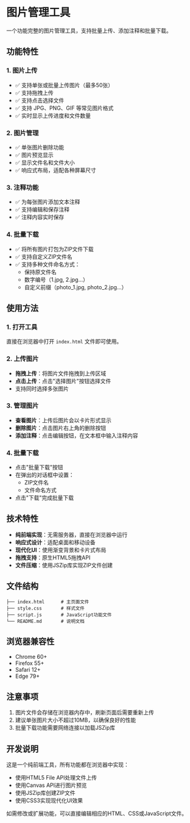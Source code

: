 # 图片管理工具

一个功能完整的图片管理工具，支持批量上传、添加注释和批量下载。

## 功能特性

### 1. 图片上传
- ✅ 支持单张或批量上传图片（最多50张）
- ✅ 支持拖拽上传
- ✅ 支持点击选择文件
- ✅ 支持 JPG、PNG、GIF 等常见图片格式
- ✅ 实时显示上传进度和文件数量

### 2. 图片管理
- ✅ 单张图片删除功能
- ✅ 图片预览显示
- ✅ 显示文件名和文件大小
- ✅ 响应式布局，适配各种屏幕尺寸

### 3. 注释功能
- ✅ 为每张图片添加文本注释
- ✅ 支持编辑和保存注释
- ✅ 注释内容实时保存

### 4. 批量下载
- ✅ 将所有图片打包为ZIP文件下载
- ✅ 支持自定义ZIP文件名
- ✅ 支持多种文件命名方式：
  - 保持原文件名
  - 数字编号（1.jpg, 2.jpg...）
  - 自定义前缀（photo_1.jpg, photo_2.jpg...）

## 使用方法

### 1. 打开工具
直接在浏览器中打开 `index.html` 文件即可使用。

### 2. 上传图片
- **拖拽上传**：将图片文件拖拽到上传区域
- **点击上传**：点击"选择图片"按钮选择文件
- 支持同时选择多张图片

### 3. 管理图片
- **查看图片**：上传后图片会以卡片形式显示
- **删除图片**：点击图片右上角的删除按钮
- **添加注释**：点击编辑按钮，在文本框中输入注释内容

### 4. 批量下载
- 点击"批量下载"按钮
- 在弹出的对话框中设置：
  - ZIP文件名
  - 文件命名方式
- 点击"下载"完成批量下载

## 技术特性

- **纯前端实现**：无需服务器，直接在浏览器中运行
- **响应式设计**：适配桌面和移动设备
- **现代化UI**：使用渐变背景和卡片式布局
- **拖拽支持**：原生HTML5拖拽API
- **文件压缩**：使用JSZip库实现ZIP文件创建

## 文件结构

```
├── index.html      # 主页面文件
├── style.css       # 样式文件
├── script.js       # JavaScript功能文件
└── README.md       # 说明文档
```

## 浏览器兼容性

- Chrome 60+
- Firefox 55+
- Safari 12+
- Edge 79+

## 注意事项

1. 图片文件会存储在浏览器内存中，刷新页面后需要重新上传
2. 建议单张图片大小不超过10MB，以确保良好的性能
3. 批量下载功能需要网络连接以加载JSZip库

## 开发说明

这是一个纯前端工具，所有功能都在浏览器中实现：
- 使用HTML5 File API处理文件上传
- 使用Canvas API进行图片预览
- 使用JSZip库创建ZIP文件
- 使用CSS3实现现代化UI效果

如需修改或扩展功能，可以直接编辑相应的HTML、CSS或JavaScript文件。 